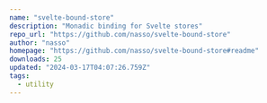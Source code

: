```yaml
---
name: "svelte-bound-store"
description: "Monadic binding for Svelte stores"
repo_url: "https://github.com/nasso/svelte-bound-store"
author: "nasso"
homepage: "https://github.com/nasso/svelte-bound-store#readme"
downloads: 25
updated: "2024-03-17T04:07:26.759Z"
tags: 
  - utility
---
```

